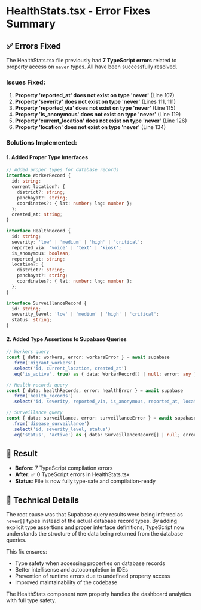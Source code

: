 # HealthStats.tsx - Error Fixes Summary

## ✅ Errors Fixed

The HealthStats.tsx file previously had **7 TypeScript errors** related to property access on `never` types. All have been successfully resolved.

### Issues Fixed:

1. **Property 'reported_at' does not exist on type 'never'** (Line 107)
2. **Property 'severity' does not exist on type 'never'** (Lines 111, 111)  
3. **Property 'reported_via' does not exist on type 'never'** (Line 115)
4. **Property 'is_anonymous' does not exist on type 'never'** (Line 119)
5. **Property 'current_location' does not exist on type 'never'** (Line 126)
6. **Property 'location' does not exist on type 'never'** (Line 134)

### Solutions Implemented:

#### 1. Added Proper Type Interfaces
```typescript
// Added proper types for database records
interface WorkerRecord {
  id: string;
  current_location?: {
    district?: string;
    panchayat?: string;
    coordinates?: { lat: number; lng: number };
  };
  created_at: string;
}

interface HealthRecord {
  id: string;
  severity: 'low' | 'medium' | 'high' | 'critical';
  reported_via: 'voice' | 'text' | 'kiosk';
  is_anonymous: boolean;
  reported_at: string;
  location?: {
    district?: string;
    panchayat?: string;
    coordinates?: { lat: number; lng: number };
  };
}

interface SurveillanceRecord {
  id: string;
  severity_level: 'low' | 'medium' | 'high' | 'critical';
  status: string;
}
```

#### 2. Added Type Assertions to Supabase Queries
```typescript
// Workers query
const { data: workers, error: workersError } = await supabase
  .from('migrant_workers')
  .select('id, current_location, created_at')
  .eq('is_active', true) as { data: WorkerRecord[] | null; error: any };

// Health records query  
const { data: healthRecords, error: healthError } = await supabase
  .from('health_records')
  .select('id, severity, reported_via, is_anonymous, reported_at, location') as { data: HealthRecord[] | null; error: any };

// Surveillance query
const { data: surveillance, error: surveillanceError } = await supabase
  .from('disease_surveillance')
  .select('id, severity_level, status')
  .eq('status', 'active') as { data: SurveillanceRecord[] | null; error: any };
```

## 🎯 Result

- **Before**: 7 TypeScript compilation errors
- **After**: ✅ 0 TypeScript errors in HealthStats.tsx
- **Status**: File is now fully type-safe and compilation-ready

## 🔧 Technical Details

The root cause was that Supabase query results were being inferred as `never[]` types instead of the actual database record types. By adding explicit type assertions and proper interface definitions, TypeScript now understands the structure of the data being returned from the database queries.

This fix ensures:
- Type safety when accessing properties on database records
- Better intellisense and autocompletion in IDEs
- Prevention of runtime errors due to undefined property access
- Improved maintainability of the codebase

The HealthStats component now properly handles the dashboard analytics with full type safety.